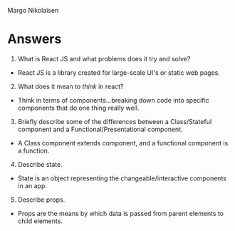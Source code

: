 Margo Nikolaisen
# Answers

1.  What is React JS and what problems does it try and solve?
* React JS is a library created for large-scale UI's or static web pages. 

2.  What does it mean to _think_ in react?

* Think in terms of components...breaking down code into specific components that do one thing really well.

3.  Briefly describe some of the differences between a Class/Stateful component and a Functional/Presentational component.

* A Class component extends component, and a functional component is a function.

4.  Describe state.

* State is an object representing the changeable/interactive components in an app.

5.  Describe props.

* Props are the means by which data is passed from parent elements to child elements. 
